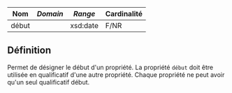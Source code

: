 | **Nom** | ***Domain*** | ***Range*** | **Cardinalité** |
| ------- | ------------ | ----------- | --------------- |
| début   |              | xsd:date    | F/NR            |


## Définition

Permet de désigner le début d'un propriété. La propriété `début` doit être utilisée en qualificatif d'une autre propriété. Chaque propriété ne peut avoir qu'un seul qualificatif début.